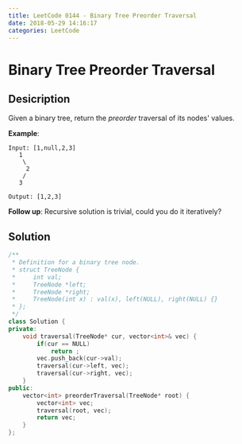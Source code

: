```yaml
---
title: LeetCode 0144 - Binary Tree Preorder Traversal
date: 2018-05-29 14:16:17
categories: LeetCode
---
```

# Binary Tree Preorder Traversal

<!--more-->

## Desicription

Given a binary tree, return the *preorder* traversal of its nodes' values.

**Example**:

```
Input: [1,null,2,3]
   1
    \
     2
    /
   3

Output: [1,2,3]
```

**Follow up**: Recursive solution is trivial, could you do it iteratively?

## Solution

```cpp
/**
 * Definition for a binary tree node.
 * struct TreeNode {
 *     int val;
 *     TreeNode *left;
 *     TreeNode *right;
 *     TreeNode(int x) : val(x), left(NULL), right(NULL) {}
 * };
 */
class Solution {
private:
    void traversal(TreeNode* cur, vector<int>& vec) {
        if(cur == NULL)
            return ;
        vec.push_back(cur->val);
        traversal(cur->left, vec);
        traversal(cur->right, vec);
    }
public:
    vector<int> preorderTraversal(TreeNode* root) {
        vector<int> vec;
        traversal(root, vec);
        return vec;
    }
};
```
